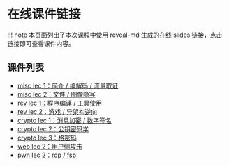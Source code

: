 # 在线课件链接

!!! note
    本页面列出了本次课程中使用 reveal-md 生成的在线 slides 链接，点击链接即可查看课件内容。

## 课件列表

<!-- - [lec 0：课程导论](https://courses.zjusec.com/slides/lec0/) -->
- [misc lec 1：简介 / 编解码 / 流量取证](https://courses.zjusec.com/slides/misc-lec1/)
- [misc lec 2：文件 / 图像隐写](https://courses.zjusec.com/slides/misc-lec2/)
- [rev lec 1：程序编译 / 工具使用](https://courses.zjusec.com/slides/rev-lec1/)
- [rev lec 2：游戏 / 异架构逆向](https://courses.zjusec.com/slides/rev-lec2/)
- [crypto lec 1：消息加密 / 数字签名](https://courses.zjusec.com/slides/crypto-lec1/)
- [crypto lec 2：公钥密码学](https://courses.zjusec.com/slides/crypto-lec2/)
- [crypto lec 3：格密码](https://courses.zjusec.com/slides/crypto-lec3/)
- [web lec 2：用户侧攻击](https://courses.zjusec.com/slides/web-lec2/)
- [pwn lec 2：rop / fsb](https://courses.zjusec.com/slides/pwn-lec2/)

<!-- - [misc lec 3：流量取证 / 区块链基础](https://courses.zjusec.com/slides/misc-lec3/)
- [rev lec 3：异架构逆向拓展/游戏逆向](https://courses.zjusec.com/slides/rev-lec3/) -->
